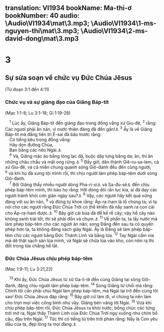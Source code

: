 translation: VI1934
bookName: Ma-thi-ơ 
bookNumber: 40
audio: \Audio\VI1934\mat\3.mp3; \Audio\VI1934\1-ms-nguyen-thi\mat\3.mp3; \Audio\VI1934\2-ms-david-dong\mat\3.mp3
-------

<div class="title"><h1>3</h1><h2>Sự sửa soạn về chức vụ Đức Chúa Jêsus</h2><p>(Từ đoạn 3:1 đến 4:11)</p><h3>Chức vụ và sự giảng đạo của Giăng Báp-tít</h3><p>(Mac 1:1-8; Lu 3:1-18; Gi 1:19-28)</p></div>
<span class="verse mat_3_1"> <sup>1</sup> Lúc ấy, Giăng Báp-tít đến giảng đạo trong đồng vắng xứ Giu-đê, </span>
<span class="verse mat_3_2"><sup>2</sup> rằng: Các ngươi phải ăn năn, vì nước thiên đàng đã đến gần!<a data-toggle="tooltip" data-placement="bottom" title="Mat 4:17; Mac 1:15">⚓</a></span>
<span class="verse mat_3_3"><sup>3</sup> Ấy là về Giăng Báp-tít mà đấng tiên tri Ê-sai đã báo trước rằng: <br/> Có tiếng kêu trong đồng vắng: <br/> Hãy dọn đường Chúa, <br/> Ban bằng các nẻo Ngài.<a data-toggle="tooltip" data-placement="bottom" title="Es 40:3">⚓</a><br/></span>
<span class="verse mat_3_4"> <sup>4</sup> Vả, Giăng mặc áo bằng lông lạc đà, buộc dây lưng bằng da; ăn, thì ăn những châu chấu và mật ong rừng.<a data-toggle="tooltip" data-placement="bottom" title="2Vua 1:8">⚓</a></span>
<span class="verse mat_3_5"><sup>5</sup> Bấy giờ, dân thành Giê-ru-sa-lem, cả xứ Giu-đê, và cả miền chung quanh sông Giô-đanh đều đến cùng người; </span>
<span class="verse mat_3_6"><sup>6</sup> và khi họ đã xưng tội mình rồi, thì chịu người làm phép báp-têm dưới sông Giô-đanh. <br/></span>
<span class="verse mat_3_7"> <sup>7</sup> Bởi Giăng thấy nhiều người dòng Pha-ri-si<a data-toggle="tooltip" data-placement="bottom" title="Một phái trong Do Thái giáo giữ luật Môi-se rất nghiêm ngặt">⚓</a> và Sa-đu-sê<a data-toggle="tooltip" data-placement="bottom" title="Một phái trong Do Thái giáo thuộc tầng lớp giàu có trí thức, có thế lực chính trị trong xã hội">⚓</a> đến chịu phép báp-têm mình, thì bảo họ rằng: Hỡi dòng dõi rắn lục kia, ai đã dạy các ngươi tránh khỏi cơn giận ngày sau?<a data-toggle="tooltip" data-placement="bottom" title="Mat 12:34; 23:33">⚓</a></span>
<span class="verse mat_3_8"><sup>8</sup> Vậy, các ngươi hãy kết quả xứng đáng với sự ăn năn, </span>
<span class="verse mat_3_9"><sup>9</sup> và đừng tự khoe rằng: Áp-ra-ham là tổ chúng ta; vì ta nói cho các ngươi rằng Đức Chúa Trời có thể khiến đá nầy sanh ra con cái cho Áp-ra-ham được.<a data-toggle="tooltip" data-placement="bottom" title="Gi 8:33">⚓</a></span>
<span class="verse mat_3_10"><sup>10</sup> Bây giờ cái búa đã để kề rễ cây; vậy hễ cây nào không sanh trái tốt, thì sẽ phải đốn và chụm.<a data-toggle="tooltip" data-placement="bottom" title="Mat 7:19">⚓</a></span>
<span class="verse mat_3_11"><sup>11</sup> Về phần ta, ta lấy nước mà làm phép báp-têm cho các ngươi ăn năn; song Đấng đến sau ta có quyền phép hơn ta, ta không đáng xách giày Ngài. Ấy là Đấng sẽ làm phép báp-têm cho các ngươi bằng Đức Thánh Linh và bằng lửa. </span>
<span class="verse mat_3_12"><sup>12</sup> Tay Ngài cầm nia mà dê thật sạch sân lúa mình, và Ngài sẽ chứa lúa vào kho, còn rơm rạ thì đốt trong lửa chẳng hề tắt. <br/></span>
<div class="title"><h3>Đức Chúa Jêsus chịu phép báp-têm</h3><p>(Mac 1:9-11; Lu 3:21,22)</p></div>
<span class="verse mat_3_13"> <sup>13</sup> Khi ấy, Đức Chúa Jêsus từ xứ Ga-li-lê đến cùng Giăng tại sông Giô-đanh, đặng chịu người làm phép báp-têm. </span>
<span class="verse mat_3_14"><sup>14</sup> Song Giăng từ chối mà rằng: Chính tôi cần phải chịu Ngài làm phép báp-têm, mà Ngài lại trở đến cùng tôi sao! Đức Chúa Jêsus đáp rằng: </span>
<span class="verse mat_3_15"><sup>15</sup> Bây giờ cứ làm đi, vì chúng ta nên làm cho trọn mọi việc công bình như vậy. Giăng bèn vâng lời Ngài. </span>
<span class="verse mat_3_16"><sup>16</sup> Vừa khi chịu phép báp-têm rồi, Đức Chúa Jêsus ra khỏi nước; bỗng chúc các từng trời mở ra, Ngài thấy Thánh Linh của Đức Chúa Trời ngự xuống như chim bồ câu, đậu trên Ngài. </span>
<span class="verse mat_3_17"><sup>17</sup> Tức thì có tiếng từ trên trời phán rằng: Nầy là Con yêu dấu của ta, đẹp lòng ta mọi đàng.<a data-toggle="tooltip" data-placement="bottom" title="Sa 22:2; Thi 2:7; Es 42:1; Mat 12:18; 17:5; Mac 1:11; Lu 9:35">⚓</a><br/></span>
